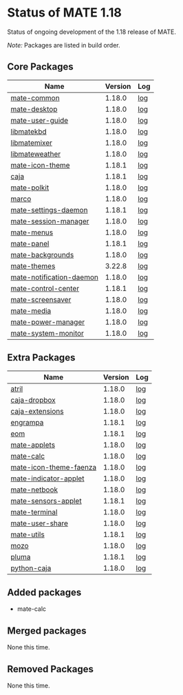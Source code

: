 # Status of MATE 1.18

Status of ongoing development of the 1.18 release of MATE.

_Note:_ Packages are listed in build order.

## Core Packages

Name|Version|Log
---|---|---
[mate-common](https://github.com/mate-desktop/mate-common) |  1.18.0 | [log](http://git.mate-desktop.org/mate-common/log/)
[mate-desktop](https://github.com/mate-desktop/mate-desktop) |  1.18.0 | [log](http://git.mate-desktop.org/mate-desktop/log/)
[mate-user-guide](https://github.com/mate-desktop/mate-user-guide) |  1.18.0 | [log](http://git.mate-desktop.org/mate-user-guide/log/)
[libmatekbd](https://github.com/mate-desktop/libmatekbd) |  1.18.0 | [log](http://git.mate-desktop.org/libmatekbd/log/)
[libmatemixer](https://github.com/mate-desktop/libmatemixer) |  1.18.0 | [log](http://git.mate-desktop.org/libmatemixer/log/)
[libmateweather](https://github.com/mate-desktop/libmateweather) |  1.18.0 | [log](http://git.mate-desktop.org/libmateweather/log/)
[mate-icon-theme](https://github.com/mate-desktop/mate-icon-theme) |  1.18.1 | [log](http://git.mate-desktop.org/mate-icon-theme/log/)
[caja](https://github.com/mate-desktop/caja) |  1.18.1 |  [log](http://git.mate-desktop.org/caja/log/)
[mate-polkit](https://github.com/mate-desktop/mate-polkit) |  1.18.0 | [log](http://git.mate-desktop.org/mate-polkit/log/)
[marco](https://github.com/mate-desktop/marco) |  1.18.0 |  [log](http://git.mate-desktop.org/marco/log/)
[mate-settings-daemon](https://github.com/mate-desktop/mate-settings-daemon) |  1.18.1 | [log](http://git.mate-desktop.org/mate-settings-daemon/log/)
[mate-session-manager](https://github.com/mate-desktop/mate-session-manager) |  1.18.0 | [log](http://git.mate-desktop.org/mate-session-manager/log/)
[mate-menus](https://github.com/mate-desktop/mate-menus) |  1.18.0 | [log](http://git.mate-desktop.org/mate-menus/log/)
[mate-panel](https://github.com/mate-desktop/mate-panel) |  1.18.1 | [log](http://git.mate-desktop.org/mate-panel/log/)
[mate-backgrounds](https://github.com/mate-desktop/mate-backgrounds) |  1.18.0 | [log](http://git.mate-desktop.org/mate-backgrounds/log/)
[mate-themes](https://github.com/mate-desktop/mate-themes) |  3.22.8 | [log](http://git.mate-desktop.org/mate-themes/log/)
[mate-notification-daemon](https://github.com/mate-desktop/mate-notification-daemon) |  1.18.0 | [log](http://git.mate-desktop.org/mate-notification-daemon/log/)
[mate-control-center](https://github.com/mate-desktop/mate-control-center) |  1.18.1 | [log](http://git.mate-desktop.org/mate-control-center/log/)
[mate-screensaver](https://github.com/mate-desktop/mate-screensaver) |  1.18.0 | [log](http://git.mate-desktop.org/mate-screensaver/log/)
[mate-media](https://github.com/mate-desktop/mate-media) |  1.18.0 | [log](http://git.mate-desktop.org/mate-media/log/)
[mate-power-manager](https://github.com/mate-desktop/mate-power-manager) |  1.18.0 | [log](http://git.mate-desktop.org/mate-power-manager/log/)
[mate-system-monitor](https://github.com/mate-desktop/mate-system-monitor) |  1.18.0 | [log](http://git.mate-desktop.org/mate-system-monitor/log/)

## Extra Packages

Name|Version|Log
---|---|---
[atril](https://github.com/mate-desktop/atril) |  1.18.0 |  [log](http://git.mate-desktop.org/atril/log/)
[caja-dropbox](https://github.com/mate-desktop/caja-dropbox) |  1.18.0 | [log](http://git.mate-desktop.org/caja-dropbox/log/)
[caja-extensions](https://github.com/mate-desktop/caja-extensions) |  1.18.0 | [log](http://git.mate-desktop.org/caja-extensions/log/)
[engrampa](https://github.com/mate-desktop/engrampa) |  1.18.1 |  [log](http://git.mate-desktop.org/engrampa/log/)
[eom](https://github.com/mate-desktop/eom) |  1.18.1 |  [log](http://git.mate-desktop.org/eom/log/)
[mate-applets](https://github.com/mate-desktop/mate-applets) |  1.18.0 | [log](http://git.mate-desktop.org/mate-applets/log/)
[mate-calc](https://github.com/mate-desktop/mate-calc) |  1.18.0 | [log](http://git.mate-desktop.org/mate-calc/log/)
[mate-icon-theme-faenza](https://github.com/mate-desktop/mate-icon-theme-faenza) |  1.18.0 | [log](http://git.mate-desktop.org/mate-icon-theme-faenza/log/)
[mate-indicator-applet](https://github.com/mate-desktop/mate-indicator-applet) |  1.18.0 | [log](http://git.mate-desktop.org/mate-indicator-applet/log/)
[mate-netbook](https://github.com/mate-desktop/mate-netbook) |  1.18.0 | [log](http://git.mate-desktop.org/mate-netbook/log/)
[mate-sensors-applet](https://github.com/mate-desktop/mate-sensors-applet) |  1.18.1 | [log](http://git.mate-desktop.org/mate-sensors-applet/log/)
[mate-terminal](https://github.com/mate-desktop/mate-terminal) |  1.18.0 | [log](http://git.mate-desktop.org/mate-terminal/log/)
[mate-user-share](https://github.com/mate-desktop/mate-user-share) |  1.18.0 | [log](http://git.mate-desktop.org/mate-user-share/log/)
[mate-utils](https://github.com/mate-desktop/mate-utils) |  1.18.1 | [log](http://git.mate-desktop.org/mate-utils/log/)
[mozo](https://github.com/mate-desktop/mozo) |  1.18.0 |  [log](http://git.mate-desktop.org/mozo/log/)
[pluma](https://github.com/mate-desktop/pluma) |  1.18.1 |  [log](http://git.mate-desktop.org/pluma/log/)
[python-caja](https://github.com/mate-desktop/python-caja) |  1.18.0 | [log](http://git.mate-desktop.org/python-caja/log/)

## Added packages

  * mate-calc

## Merged packages

None this time.

## Removed Packages

None this time.

